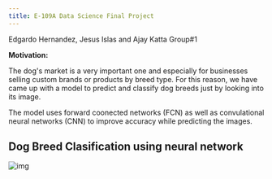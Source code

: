 ```yaml
---
title: E-109A Data Science Final Project
---
```


Edgardo Hernandez, Jesus Islas and Ajay Katta Group#1

**Motivation:**

The dog's market is a very important one and especially for businesses selling custom brands or products by breed type. For this reason, we have came up with  a model to predict and classify dog breeds just by looking into its image. 

The model uses forward coonected networks (FCN) as well as convulational neural networks (CNN) to improve accuracy while predicting the images. 

## Dog Breed Clasification using neural network 

![img](https://cdn-images-1.medium.com/max/1600/1*bHnak3AMWoAFRBd5PnifpQ.png)


